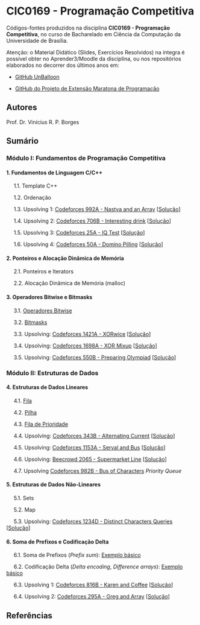 # CIC0169 - Programação Competitiva

Códigos-fontes produzidos na disciplina **CIC0169 - Programação Competitiva**, no curso de Bacharelado em Ciência da Computação da Universidade de Brasília.

Atenção: o Material Didático (Slides, Exercícios Resolvidos) na íntegra é possível obter no Aprender3/Moodle da disciplina, ou nos repositórios elaborados no decorrer dos últimos anos em:

- [GitHub UnBalloon](https://github.com/unballoon)

- [GitHub do Projeto de Extensão Maratona de Programação](https://github.com/UnB-CIC/Maratona-Extensao)

## Autores

Prof. Dr. Vinícius R. P. Borges

## Sumário

### Módulo I: Fundamentos de Programação Competitiva

#### 1. Fundamentos de Linguagem C/C++

&nbsp;&nbsp;&nbsp;&nbsp; 1.1. Template C++

&nbsp;&nbsp;&nbsp;&nbsp; 1.2. Ordenação

&nbsp;&nbsp;&nbsp;&nbsp; 1.3. Upsolving 1: [Codeforces 992A - Nastya and an Array](https://codeforces.com/contest/992/problem/A) [[Solução](upsolving/nastya_array.cpp)]

&nbsp;&nbsp;&nbsp;&nbsp; 1.4. Upsolving 2: [Codeforces 706B - Interesting drink](https://codeforces.com/problemset/problem/706/B) [[Solução](upsolving/706b_interesting_drink.cpp)]

&nbsp;&nbsp;&nbsp;&nbsp; 1.5. Upsolving 3: [Codeforces 25A - IQ Test](https://codeforces.com/problemset/problem/25/A) [[Solução](upsolving/25a_iq_test.cpp)]

&nbsp;&nbsp;&nbsp;&nbsp; 1.6. Upsolving 4: [Codeforces 50A - Domino Pilling](https://codeforces.com/problemset/problem/50/A) [[Solução](upsolving/50a_domino_piling.cpp)]
  
#### 2. Ponteiros e Alocação Dinâmica de Memória

&nbsp;&nbsp;&nbsp;&nbsp; 2.1. Ponteiros e Iterators

&nbsp;&nbsp;&nbsp;&nbsp; 2.2. Alocação Dinâmica de Memória (malloc)

#### 3. Operadores Bitwise e Bitmasks

&nbsp;&nbsp;&nbsp;&nbsp; 3.1. [Operadores Bitwise](general/op_bitwise.cpp)

&nbsp;&nbsp;&nbsp;&nbsp; 3.2. [Bitmasks](general/bitmask.cpp)

&nbsp;&nbsp;&nbsp;&nbsp; 3.3. Upsolving: [Codeforces 1421A - XORwice](https://codeforces.com/problemset/problem/1421/A ) [[Solução](upsolving/1421a_xorwice.cpp)]

&nbsp;&nbsp;&nbsp;&nbsp; 3.4. Upsolving: [Codeforces 1698A - XOR Mixup](https://codeforces.com/problemset/problem/1698/A) [[Solução](upsolving/1698a_xor_mixup.cpp)] 

&nbsp;&nbsp;&nbsp;&nbsp; 3.5. Upsolving: [Codeforces 550B - Preparing Olympiad](https://codeforces.com/contest/550/problem/B) [[Solução](upsolving/550b_preparing_olympiad.cpp)] 

### Módulo II: Estruturas de Dados

#### 4. Estruturas de Dados Lineares

&nbsp;&nbsp;&nbsp;&nbsp; 4.1. [Fila](general/stl_queue.cpp)

&nbsp;&nbsp;&nbsp;&nbsp; 4.2. [Pilha](general/stl_stack.cpp)

&nbsp;&nbsp;&nbsp;&nbsp; 4.3. [Fila de Prioridade](general/stl_priority_queue.cpp)

&nbsp;&nbsp;&nbsp;&nbsp; 4.4. Upsolving: [Codeforces 343B - Alternating Current](https://codeforces.com/contest/343/problem/B) [[Solução](upsolving/343b_alternating_current.cpp)]

&nbsp;&nbsp;&nbsp;&nbsp; 4.5. Upsolving: [Codeforces 1153A - Serval and Bus](https://codeforces.com/problemset/problem/1153/A) [[Solução](upsolving/343b_alternating_current.cpp)]

<!--&nbsp;&nbsp;&nbsp;&nbsp; 4.8. Upsolving: [Codeforces 1949A - ABC String](https://codeforces.com/problemset/problem/1494/A) [[Solução](upsolving/1949a_abc_string.cpp)] 

&nbsp;&nbsp;&nbsp;&nbsp; 4.9. Upsolving: [Codeforces 704A - Thor](https://codeforces.com/problemset/problem/704/A) [[Solução](upsolving/1949a_abc_string.cpp)]  

[Codeforces 1530C - Pursuit](https://codeforces.com/problemset/problem/1530/C) pq
 
[Codeforces 749C - Voting]https://codeforces.com/contest/749/problem/C queue
-->

&nbsp;&nbsp;&nbsp;&nbsp; 4.6. Upsolving: [Beecrowd 2065 - Supermarket Line](https://www.beecrowd.com.br/judge/pt/problems/view/2065) [[Solução](upsolving/beecrowd_2056.cpp)]

&nbsp;&nbsp;&nbsp;&nbsp; 4.7. Upsolving [Codeforces 982B - Bus of Characters](https://codeforces.com/problemset/problem/982/B) *Priority Queue*

#### 5. Estruturas de Dados Não-Lineares

&nbsp;&nbsp;&nbsp;&nbsp; 5.1. Sets

&nbsp;&nbsp;&nbsp;&nbsp; 5.2. Map

&nbsp;&nbsp;&nbsp;&nbsp; 5.3. Upsolving: [Codeforces 1234D - Distinct Characters Queries](https://codeforces.com/contest/1234/problem/D) [[Solução](upsolving/1234d_distinct_characters_queries.cpp)]

#### 6. Soma de Prefixos e Codificação Delta

&nbsp;&nbsp;&nbsp;&nbsp; 6.1. Soma de Prefixos (*Prefix sum*): [Exemplo básico](general/prefix_sum.cpp)

&nbsp;&nbsp;&nbsp;&nbsp; 6.2. Codificação Delta (*Delta encoding*, *Difference arrays*): [Exemplo básico](general/delta_encoding.cpp)

&nbsp;&nbsp;&nbsp;&nbsp; 6.3. Upsolving 1: [Codeforces 816B - Karen and Coffee](https://codeforces.com/problemset/problem/816/B) [[Solução](upsolving/816b_karen_and_coffee.cpp)]

&nbsp;&nbsp;&nbsp;&nbsp; 6.4. Upsolving 2: [Codeforces 295A - Greg and Array](https://codeforces.com/problemset/problem/295/A/) [[Solução](upsolving/greg_array.cpp)]

<!--
### Módulo III: Paradigmas de Resolução de Problemas

#### 7. Busca Completa

&nbsp;&nbsp;&nbsp;&nbsp; 7.1. Busca em Largura

&nbsp;&nbsp;&nbsp;&nbsp; &nbsp;&nbsp;&nbsp;&nbsp; 7.1.1. Upsolving 1: [Beecrowd 1910 - Ajude Clotilde](https://www.beecrowd.com.br/judge/en/problems/view/1910) [[Solução](upsolving/uri1910_ajude_clotilde.cpp)]

&nbsp;&nbsp;&nbsp;&nbsp; &nbsp;&nbsp;&nbsp;&nbsp; 7.1.2. Upsolving 2: [Codeforces 520B - Two Buttons](https://codeforces.com/problemset/problem/520/B) [[Solução](upsolving/520b_two_buttons.cpp)]

&nbsp;&nbsp;&nbsp;&nbsp; &nbsp;&nbsp;&nbsp;&nbsp; 7.1.3. Upsolving 3: [Beecrowd 1907 - Colouring Game Scenarios](https://www.beecrowd.com.br/judge/en/problems/view/1907) [[Solução](upsolving/beecrowd_1907.cpp)]

&nbsp;&nbsp;&nbsp;&nbsp; 7.2. Busca em Profundidade e Backtracking

&nbsp;&nbsp;&nbsp;&nbsp; &nbsp;&nbsp;&nbsp;&nbsp; 7.2.1. [Gerando subsets e permutações](general/buscacompleta.cpp)

&nbsp;&nbsp;&nbsp;&nbsp; &nbsp;&nbsp;&nbsp;&nbsp; 7.2.2. Upsolving 4: [Beecrowd 1556 - Removing Letters](https://www.beecrowd.com.br/judge/en/problems/view/1556) [[Solução](upsolving/beecrowd_1556.cpp)]

&nbsp;&nbsp;&nbsp;&nbsp; &nbsp;&nbsp;&nbsp;&nbsp; 7.2.3. Upsolving 5: [Codeforces 339C - Xenia and Weights](https://codeforces.com/problemset/problem/339/C) [[Solução](upsolving/339c_xenia_weights.cpp)]

#### 8. Divisão-e-Conquista

&nbsp;&nbsp;&nbsp;&nbsp; 8.1. Merge Sort

&nbsp;&nbsp;&nbsp;&nbsp; &nbsp;&nbsp;&nbsp;&nbsp; 8.1.1. [Implementação Tradicional](general/merge_sort.cpp)

&nbsp;&nbsp;&nbsp;&nbsp; &nbsp;&nbsp;&nbsp;&nbsp; 8.1.2. [Implementação com Contagem de Inversões](general/merge_sort_enhanced.cpp)
    
&nbsp;&nbsp;&nbsp;&nbsp; &nbsp;&nbsp;&nbsp;&nbsp; 8.1.3. Upsolving 1: [Beecrowd 1088 - Bolhas e Baldes](https://www.beecrowd.com.br/judge/pt/problems/view/1088) [[Solução](upsolving/uri1088_bubbles_buckets.cpp)]

&nbsp;&nbsp;&nbsp;&nbsp; &nbsp;&nbsp;&nbsp;&nbsp; 8.1.4. Upsolving 2: [OBI 2016 - Arco e Flecha](https://olimpiada.ic.unicamp.br/pratique/p1/2016/f2/arco/) [[Solução](upsolving/obi2016_arco_flecha.cpp)]

&nbsp;&nbsp;&nbsp;&nbsp; &nbsp;&nbsp;&nbsp;&nbsp; 8.1.5. Upsolving 3: [1490D - Permutation Transformation](https://codeforces.com/problemset/problem/1490/D) [[Solução](upsolving/1490d_permutation_transformation.cpp)]

&nbsp;&nbsp;&nbsp;&nbsp; 8.2. Busca Binária

&nbsp;&nbsp;&nbsp;&nbsp; &nbsp;&nbsp;&nbsp;&nbsp; 8.2.1. [Implementação Tradicional](general/busca_binaria.cpp)

&nbsp;&nbsp;&nbsp;&nbsp; &nbsp;&nbsp;&nbsp;&nbsp; 8.2.2. [Lower and Upper Bounds](general/lower_upper_bounds.cpp)

&nbsp;&nbsp;&nbsp;&nbsp; &nbsp;&nbsp;&nbsp;&nbsp; 8.2.3. [Busca Binária na Resposta](general/buscabin_resposta.cpp)
    
&nbsp;&nbsp;&nbsp;&nbsp; &nbsp;&nbsp;&nbsp;&nbsp; 8.2.5. Upsolving 5: [Beecrowd 1472 - Triângulos](https://www.beecrowd.com.br/judge/pt/problems/view/1472) [[Solução](upsolving/uri1472_triangles.cpp)]

&nbsp;&nbsp;&nbsp;&nbsp; &nbsp;&nbsp;&nbsp;&nbsp; 8.2.6. Upsolving 6: [760B - Frodo and pillows](https://codeforces.com/problemset/problem/760/B) [[Solução](upsolving/760b_frodo_pillows.cpp)]


#### 9. Algoritmos Gulosos

&nbsp;&nbsp;&nbsp;&nbsp; 9.1. [Problema do Escalonamento de Tarefas](general/escalonamento_tarefas.cpp)
    
&nbsp;&nbsp;&nbsp;&nbsp; 9.2. [Maximizar Tarefas (Intervalos) Disjuntos](general/max_tarefas_disjuntas.cpp)

&nbsp;&nbsp;&nbsp;&nbsp; 9.3. [Problema da Mochila Fracionária](general/frac_knapsack.cpp)

&nbsp;&nbsp;&nbsp;&nbsp; 9.4. Upsolving 1: [1197C - Array Splitting](https://codeforces.com/problemset/problem/1197/C) [[Solução](upsolving/1197c_array_splitting.cpp)]

&nbsp;&nbsp;&nbsp;&nbsp; 9.5. Upsolving 2: [492C - Vanya and Exams](https://codeforces.com/problemset/problem/492/C) [[Solução](upsolving/492c_vanya_exams.cpp)]

&nbsp;&nbsp;&nbsp;&nbsp; 9.6. Upsolving 3: [1446A - Knapsack](https://codeforces.com/problemset/problem/1446/A
) [[Solução](upsolving/1446a_knapsack.cpp)]

    
#### 10. Análise amortizada: Two Pointers

&nbsp;&nbsp;&nbsp;&nbsp; 10.1. [Problemas clássicos](general/two_pointers.cpp)

&nbsp;&nbsp;&nbsp;&nbsp; 10.2. Upsolving 1: [1133C - Balanced Teams](https://codeforces.com/problemset/problem/1133/C) [[Solução](upsolving/1133c_balanced_teams.cpp)]

&nbsp;&nbsp;&nbsp;&nbsp; 10.3. Upsolving 2: [1343C - Alternating Subsequence](https://codeforces.com/problemset/problem/1343/C) [[Solução](upsolving/1343c_alternating_subsequence.cpp)]


#### 11. Fundamentos de Programação Dinâmica
-->

## Referências

